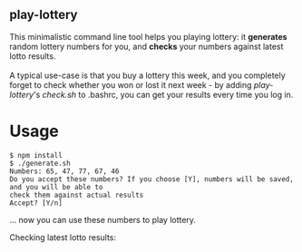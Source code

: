 ## play-lottery

This minimalistic command line tool helps you playing lottery: it **generates** random lottery numbers for you, and **checks** your numbers against latest lotto results.<br/>
<br/>
A typical use-case is that you buy a lottery this week, and you completely forget to check whether you won or lost it next week - by adding *play-lottery*'s *check.sh* to .bashrc, you can get your results every time you log in.<br/>

# Usage 
```
$ npm install 
$ ./generate.sh
Numbers: 65, 47, 77, 67, 46
Do you accept these numbers? If you choose [Y], numbers will be saved, and you will be able to 
check them against actual results
Accept? [Y/n]

```

... now you can use these numbers to play lottery.

Checking latest lotto results:


